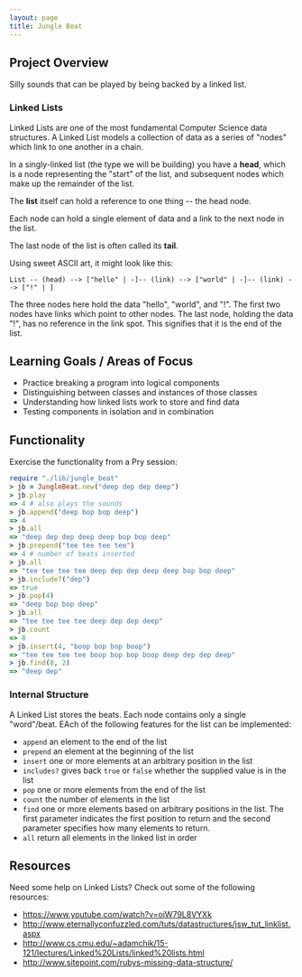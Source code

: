 ```yaml
---
layout: page
title: Jungle Beat
---
```


## Project Overview

Silly sounds that can be played by being backed by a linked list.

### Linked Lists

Linked Lists are one of the most fundamental Computer Science data structures. A Linked List models a collection of data as a series of "nodes" which link to one another in a chain.

In a singly-linked list (the type we will be building) you have a __head__, which is a node representing the "start" of the list, and subsequent nodes which make up the remainder of the list.

The __list__ itself can hold a reference to one thing -- the head node.

Each node can hold a single element of data and a link to the next node in the list.

The last node of the list is often called its __tail__.

Using sweet ASCII art, it might look like this:

```
List -- (head) --> ["hello" | -]-- (link) --> ["world" | -]-- (link) --> ["!" | ]
```
The three nodes here hold the data "hello", "world", and "!". The first two nodes have links which point to other nodes. The last node, holding the data "!", has no reference in the link spot. This signifies that it is the end of the list.

## Learning Goals / Areas of Focus

* Practice breaking a program into logical components
* Distinguishing between classes and instances of those classes
* Understanding how linked lists work to store and find data
* Testing components in isolation and in combination

## Functionality

Exercise the functionality from a Pry session:

```ruby
require "./lib/jungle_beat"
> jb = JungleBeat.new("deep dep dep deep")
> jb.play
=> 4 # also plays the sounds
> jb.append("deep bop bop deep")
=> 4
> jb.all
=> "deep dep dep deep deep bop bop deep"
> jb.prepend("tee tee tee tee")
=> 4 # number of beats inserted
> jb.all
=> "tee tee tee tee deep dep dep deep deep bop bop deep"
> jb.include?("dep")
=> true
> jb.pop(4)
=> "deep bop bop deep"
> jb.all
=> "tee tee tee tee deep dep dep deep"
> jb.count
=> 8
> jb.insert(4, "boop bop bop boop")
=> "tee tee tee tee boop bop bop boop deep dep dep deep"
> jb.find(8, 2)
=> "deep dep"
```

### Internal Structure

A Linked List stores the beats. Each node contains only a single "word"/beat. EAch of the following features for the list can be implemented:

* `append` an element to the end of the list
* `prepend` an element at the beginning of the list
* `insert` one or more elements at an arbitrary position in the list
* `includes?` gives back `true` or `false` whether the supplied value is in the list
* `pop` one or more elements from the end of the list
* `count` the number of elements in the list
* `find` one or more elements based on arbitrary positions in the list. The first parameter indicates the first position to return and the second parameter specifies how many elements to return.
* `all` return all elements in the linked list in order

## Resources

Need some help on Linked Lists? Check out some of the following resources:

* https://www.youtube.com/watch?v=oiW79L8VYXk
* http://www.eternallyconfuzzled.com/tuts/datastructures/jsw_tut_linklist.aspx
* http://www.cs.cmu.edu/~adamchik/15-121/lectures/Linked%20Lists/linked%20lists.html
* http://www.sitepoint.com/rubys-missing-data-structure/
